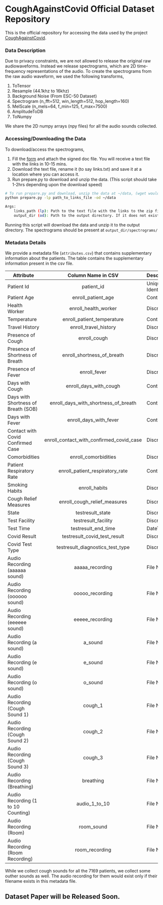 # CoughAgainstCovid Official Dataset Repository 
This is the official repository for accessing the data used by the project [CoughAgainstCovid](https://www.wadhwaniai.org/programs/cough-against-covid/).

### Data Description 
Due to privacy constraints, we are not allowed to release the original raw audiowaveforms. Instead we release spectrograms, which are 2D time-frequency representations of the audio. To create the spectrograms from the raw audio waveform, we used the following transforms, 
1. ToTensor
2. Resample (44.1khz to 16khz)
3. Background Noise (From ESC-50 Dataset)
4. Spectrogram (n_fft=512, win_length=512, hop_length=160)
5. MelScale (n_mels=64, f_min=125, f_max=7500)
6. AmplitudeToDB
6. ToNumpy

We share the 2D numpy arrays (npy files) for all the audio sounds collected.

### Accessing/Downloading the Data
To download/access the spectrograms, 
1. Fill the [form](https://docs.google.com/forms/d/e/1FAIpQLSdi-0HL6LLLCSMXK6rnBTs_MuD8E6lsOJbSD6EwH4bQQUBZ8A/viewform) and attach the signed doc file. You will receive a text file with the links in 10-15 mins.
2. Download the text file, rename it (to say links.txt) and save it at a location where you can access it.
4. Run prepare.py to download and unzip the data. (This script should take 1-2hrs depending upon the download speed)

```bash
# To run prepare.py and download, unzip the data at ~/data, (wget would be used to download)
python prepare.py -lp path_to_links_file -od ~/data

Args:
    links_path (lp): Path to the text file with the links to the zip files.
    output_dir (od): Path to the output directory. If it does not exist, it will be created
```

Running this script will download the data and unzip it to the output directory. The spectrograms should be present at `output_dir/spectrograms/`

<!-- ### Using the Data
To use the spectrograms, use the `viz.ipynb` notebook. You would need torch, jupyter, pandas, matplotlib and torchvision to use this notebook. 

To set up a conda environment, run the following command in the terminal.
```bash
conda create -n cac-covid-env
conda activate cac-covid-env
conda install -c conda-forge matplotlib pytorch torchvision pandas jupyter

# to start a jupyter notebook
jupyter notebook
``` -->

### Metadata Details
We provide a metadata file (`attributes.csv`) that contains supplementary information about the patients. The table contains the supplementary information present in the csv file.

| Attribute                           |              Column Name in CSV               | Description       |
| ----------------------------------- | :-------------------------------------------: | ----------------- |
| Patient Id                          |                  patient\_id                  | Unique Identifier |
| Patient Age                         |             enroll\_patient\_age              | Continuous        |
| Health Worker                       |            enroll\_health\_worker             | Discrete          |
| Temperature                         |         enroll\_patient\_temperature          | Continuous        |
| Travel History                      |            enroll\_travel\_history            | Discrete          |
| Presence of Cough                   |                 enroll\_cough                 | Discrete          |
| Presence of Shortness of Breath     |         enroll\_shortness\_of\_breath         | Discrete          |
| Presence of Fever                   |                 enroll\_fever                 | Discrete          |
| Days with Cough                     |           enroll\_days\_with\_cough           | Continuous        |
| Days with Shortness of Breath (SOB) |   enroll\_days\_with\_shortness\_of\_breath   | Continuous        |
| Days with Fever                     |           enroll\_days\_with\_fever           | Continuous        |
| Contact with Covid Confirmed Case   | enroll\_contact\_with\_confirmed\_covid\_case | Discrete          |
| Comorbidities                       |             enroll\_comorbidities             | Discrete          |
| Patient Respiratory Rate            |      enroll\_patient\_respiratory\_rate       | Continuous        |
| Smoking Habits                      |                enroll\_habits                 | Discrete          |
| Cough Relief Measures               |        enroll\_cough\_relief\_measures        | Discrete          |
| State                               |               testresult\_state               | Discrete          |
| Test Facility                       |             testresult\_facility              | Discrete          |
| Test Time                           |             testresult\_end\_time             | DateTime          |
| Covid Result                        |        testresult\_covid\_test\_result        | Discrete          |
| Covid Test Type                     |      testresult\_diagnostics\_test\_type      | Discrete          |
| Audio Recording (aaaaaa sound)      |                aaaaa_recording                | File Name         |
| Audio Recording (oooooo sound)      |                ooooo_recording                | File Name         |
| Audio Recording (eeeeee sound)      |                eeeee_recording                | File Name         |
| Audio Recording (a sound)           |                    a_sound                    | File Name         |
| Audio Recording (e sound)           |                    e_sound                    | File Name         |
| Audio Recording (o sound)           |                    o_sound                    | File Name         |
| Audio Recording (Cough Sound 1)     |                    cough_1                    | File Name         |
| Audio Recording (Cough Sound 2)     |                    cough_2                    | File Name         |
| Audio Recording (Cough Sound 3)     |                    cough_3                    | File Name         |
| Audio Recording (Breathing)         |                   breathing                   | File Name         |
| Audio Recording (1 to 10 Counting)  |                 audio_1_to_10                 | File Name         |
| Audio Recording (Room)              |                  room_sound                   | File Name         |
| Audio Recording (Room Recording)    |                room_recording                 | File Name         |

While we collect cough sounds for all the 7169 patients, we collect some outher sounds as well. The audio recording for them would exist only if their filename exists in this metadata file.

## Dataset Paper will be Released Soon.
